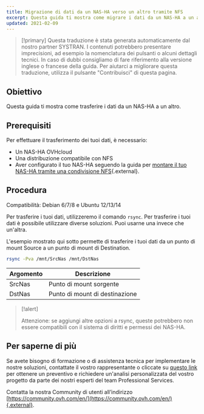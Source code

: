 ```yaml
---
title: Migrazione di dati da un NAS-HA verso un altro tramite NFS
excerpt: Questa guida ti mostra come migrare i dati da un NAS-HA a un altro tramite una condivisione NFS.
updated: 2021-02-09
---
```


> [!primary]
> Questa traduzione è stata generata automaticamente dal nostro partner SYSTRAN. I contenuti potrebbero presentare imprecisioni, ad esempio la nomenclatura dei pulsanti o alcuni dettagli tecnici. In caso di dubbi consigliamo di fare riferimento alla versione inglese o francese della guida. Per aiutarci a migliorare questa traduzione, utilizza il pulsante "Contribuisci" di questa pagina.
>

## Obiettivo

Questa guida ti mostra come trasferire i dati da un NAS-HA a un altro. 

## Prerequisiti

Per effettuare il trasferimento dei tuoi dati, è necessario:

- Un NAS-HA OVHcloud
- Una distribuzione compatibile con NFS
- Aver configurato il tuo NAS-HA seguendo la guida per [montare il tuo NAS-HA tramite una condivisione NFS](/pages/storage_and_backup/file_storage/ha_nas/nas_nfs){.external}.

## Procedura

Compatibilità: Debian 6/7/8 e Ubuntu 12/13/14

Per trasferire i tuoi dati, utilizzeremo il comando `rsync`. Per trasferire i tuoi dati è possibile utilizzare diverse soluzioni. Puoi usarne una invece che un'altra.

L'esempio mostrato qui sotto permette di trasferire i tuoi dati da un punto di mount Source a un punto di mount di Destination.

```sh
rsync -Pva /mnt/SrcNas /mnt/DstNas
```

|Argomento|Descrizione|
|---|---|
|SrcNas|Punto di mount sorgente|
|DstNas|Punto di mount di destinazione|

> [!alert]
>
> Attenzione: se aggiungi altre opzioni a rsync, queste potrebbero non essere compatibili con il sistema di diritti e permessi dei NAS-HA.
>

## Per saperne di più

Se avete bisogno di formazione o di assistenza tecnica per implementare le nostre soluzioni, contattate il vostro rappresentante o cliccate su [questo link](https://www.ovhcloud.com/it/professional-services/) per ottenere un preventivo e richiedere un'analisi personalizzata del vostro progetto da parte dei nostri esperti del team Professional Services.

Contatta la nostra Community di utenti all’indirizzo [https://community.ovh.com/en/](https://community.ovh.com/en/){.external}.